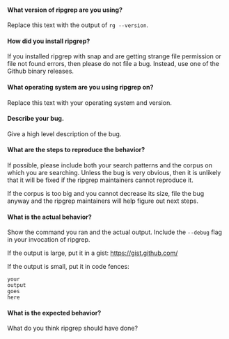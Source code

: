 #### What version of ripgrep are you using?

Replace this text with the output of `rg --version`.

#### How did you install ripgrep?

If you installed ripgrep with snap and are getting strange file permission or
file not found errors, then please do not file a bug. Instead, use one of the
Github binary releases.

#### What operating system are you using ripgrep on?

Replace this text with your operating system and version.

#### Describe your bug.

Give a high level description of the bug.

#### What are the steps to reproduce the behavior?

If possible, please include both your search patterns and the corpus on which
you are searching. Unless the bug is very obvious, then it is unlikely that it
will be fixed if the ripgrep maintainers cannot reproduce it.

If the corpus is too big and you cannot decrease its size, file the bug anyway
and the ripgrep maintainers will help figure out next steps.

#### What is the actual behavior?

Show the command you ran and the actual output. Include the `--debug` flag in
your invocation of ripgrep.

If the output is large, put it in a gist: https://gist.github.com/

If the output is small, put it in code fences:

```
your
output
goes
here
```

#### What is the expected behavior?

What do you think ripgrep should have done?
